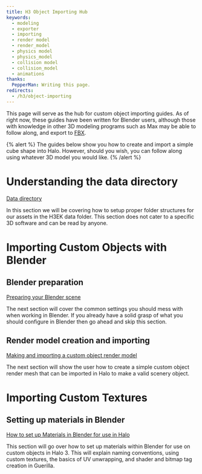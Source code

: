 ```yaml
---
title: H3 Object Importing Hub
keywords:
  - modeling
  - exporter
  - importing
  - render model
  - render_model
  - physics model
  - physics_model
  - collision model
  - collision_model
  - animations
thanks:
  PepperMan: Writing this page.
redirects:
  - /h3/object-importing
---
```

This page will serve as the hub for custom object importing guides. As of right now, these guides have been written for Blender users, although those with knowledge in other 3D modeling programs such as Max may be able to follow along, and export to [FBX](~).

{% alert %}
The guides below show you how to create and import a simple cube shape into Halo. However, should you wish, you can follow along using whatever 3D model you would like.
{% /alert %}

# Understanding the data directory
[Data directory](~object-file-directories)

In this section we will be covering how to setup proper folder structures for our assets in the H3EK data folder. This section does not cater to a specific 3D software and can be read by anyone.

# Importing Custom Objects with Blender
## Blender preparation
[Preparing your Blender scene](~blender-prep)

The next section will cover the common settings you should mess with when working in Blender. If you already have a solid grasp of what you should configure in Blender then go ahead and skip this section. 

## Render model creation and importing
[Making and importing a custom object render model](~blender-object-creation-render)

The next section will show the user how to create a simple custom object render mesh that can be imported in Halo to make a valid scenery object.

# Importing Custom Textures
## Setting up materials in Blender
[How to set up Materials in Blender for use in Halo](~blender-object-creation-materials)

This section will go over how to set up materials within Blender for use on custom objects in Halo 3. This will explain naming conventions, using custom textures, the basics of UV unwrapping, and shader and bitmap tag creation in Guerilla.